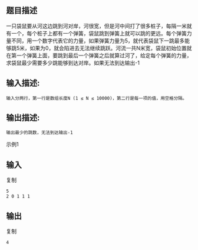 ## 题目描述

一只袋鼠要从河这边跳到河对岸，河很宽，但是河中间打了很多桩子，每隔一米就有一个，每个桩子上都有一个弹簧，袋鼠跳到弹簧上就可以跳的更远。每个弹簧力量不同，用一个数字代表它的力量，如果弹簧力量为5，就代表袋鼠下一跳最多能够跳5米，如果为0，就会陷进去无法继续跳跃。河流一共N米宽，袋鼠初始位置就在第一个弹簧上面，要跳到最后一个弹簧之后就算过河了，给定每个弹簧的力量，求袋鼠最少需要多少跳能够到达对岸。如果无法到达输出-1

## 输入描述:

```
输入分两行，第一行是数组长度N (1 ≤ N ≤ 10000)，第二行是每一项的值，用空格分隔。
```

## 输出描述:

```
输出最少的跳数，无法到达输出-1
```

示例1

## 输入

复制

```
5
2 0 1 1 1
```

## 输出

复制

```
4
```